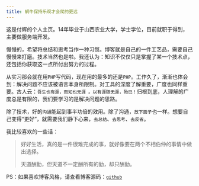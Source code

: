 ```yaml
---
title: 蜗牛保持乐观才会爬的更远
---
```

这是付辉的个人主页。14年毕业于山西农业大学，学士学位，目前就职于得到，主要做服务端开发。

慢慢的，希望将总结和思考当作一种习惯。博客就是自己的一件工艺品，需要自己慢慢来打磨。技术当然也是啦。我还认为：知识不仅仅只是掌握了某一个技术点，还包括你获取这一点所付出努力的过程。

从实习那会就在用`PHP`写代码，现在用的最多的还是`PHP`。工作久了，渐渐也体会到：解决问题不应该被语言本身所限制。对工具的深度了解重要，广度也同样重要。古人云：`吾生也有涯，而知也无涯 。以有涯随无涯，殆已！`归根到底，人理解的广度总是有限的，我们要学习的是解决问题的思路。

除了技术，好的`沟通`能起到事半功倍的效用。除了沟通，`放下面子`也一样。想要自己变得“更好”，就需要我们静下心来，`去总结`、`去思考`、`去反省`。

我比较喜欢的一些话：

> 好好生活，真的是一件很难完成的事，就好像要在两个不相伯仲的事情中做出选择。
>
> 天道酬勤，但天道不一定酬所有的勤，却只酬勤。



PS：如果喜欢博客风格，请查看博客源码：[`github`](https://github.com/GitHubSi/blog)
